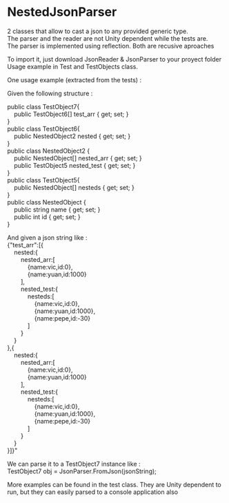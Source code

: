 # NestedJsonParser
2 classes that allow to cast a json to any provided generic type.  
The parser and the reader are not Unity dependent while the tests are.  
The parser is implemented using reflection. Both are recusive aproaches  

To import it, just download JsonReader & JsonParser to your proyect folder  
Usage example in Test and TestObjects class.  


One usage example (extracted from the tests) : 

Given the following structure :

public class TestObject7{  
&nbsp;&nbsp;&nbsp;&nbsp;public TestObject6[] test_arr { get; set; }  
}  
public class TestObject6{  
&nbsp;&nbsp;&nbsp;&nbsp;public NestedObject2 nested { get; set; }  
}  
public class NestedObject2 {  
&nbsp;&nbsp;&nbsp;&nbsp;public NestedObject[] nested_arr { get; set; }  
&nbsp;&nbsp;&nbsp;&nbsp;public TestObject5 nested_test { get; set; }  
}  
public class TestObject5{  
&nbsp;&nbsp;&nbsp;&nbsp;public NestedObject[] nesteds { get; set; }  
}  
public class NestedObject {  
&nbsp;&nbsp;&nbsp;&nbsp;public string name { get; set; }  
&nbsp;&nbsp;&nbsp;&nbsp;public int id { get; set; }  
}  

And given a json string like :  
{"test_arr":[{  
&nbsp;&nbsp;&nbsp;&nbsp;nested:{  
&nbsp;&nbsp;&nbsp;&nbsp;&nbsp;&nbsp;&nbsp;&nbsp;nested_arr:[  
&nbsp;&nbsp;&nbsp;&nbsp;&nbsp;&nbsp;&nbsp;&nbsp;&nbsp;&nbsp;&nbsp;&nbsp;{name:vic,id:0},  
&nbsp;&nbsp;&nbsp;&nbsp;&nbsp;&nbsp;&nbsp;&nbsp;&nbsp;&nbsp;&nbsp;&nbsp;{name:yuan,id:1000}  
&nbsp;&nbsp;&nbsp;&nbsp;&nbsp;&nbsp;&nbsp;&nbsp;],  
&nbsp;&nbsp;&nbsp;&nbsp;&nbsp;&nbsp;&nbsp;&nbsp;nested_test:{  
&nbsp;&nbsp;&nbsp;&nbsp;&nbsp;&nbsp;&nbsp;&nbsp;&nbsp;&nbsp;&nbsp;&nbsp;nesteds:[  
&nbsp;&nbsp;&nbsp;&nbsp;&nbsp;&nbsp;&nbsp;&nbsp;&nbsp;&nbsp;&nbsp;&nbsp;&nbsp;&nbsp;&nbsp;&nbsp;{name:vic,id:0},  
&nbsp;&nbsp;&nbsp;&nbsp;&nbsp;&nbsp;&nbsp;&nbsp;&nbsp;&nbsp;&nbsp;&nbsp;&nbsp;&nbsp;&nbsp;&nbsp;{name:yuan,id:1000},  
&nbsp;&nbsp;&nbsp;&nbsp;&nbsp;&nbsp;&nbsp;&nbsp;&nbsp;&nbsp;&nbsp;&nbsp;&nbsp;&nbsp;&nbsp;&nbsp;{name:pepe,id:-30}  
&nbsp;&nbsp;&nbsp;&nbsp;&nbsp;&nbsp;&nbsp;&nbsp;&nbsp;&nbsp;&nbsp;&nbsp;]  
&nbsp;&nbsp;&nbsp;&nbsp;&nbsp;&nbsp;&nbsp;&nbsp;}  
&nbsp;&nbsp;&nbsp;&nbsp;}  
},{    
&nbsp;&nbsp;&nbsp;&nbsp;nested:{  
&nbsp;&nbsp;&nbsp;&nbsp;&nbsp;&nbsp;&nbsp;&nbsp;nested_arr:[  
&nbsp;&nbsp;&nbsp;&nbsp;&nbsp;&nbsp;&nbsp;&nbsp;&nbsp;&nbsp;&nbsp;&nbsp;{name:vic,id:0},  
&nbsp;&nbsp;&nbsp;&nbsp;&nbsp;&nbsp;&nbsp;&nbsp;&nbsp;&nbsp;&nbsp;&nbsp;{name:yuan,id:1000}  
&nbsp;&nbsp;&nbsp;&nbsp;&nbsp;&nbsp;&nbsp;&nbsp;],    
&nbsp;&nbsp;&nbsp;&nbsp;&nbsp;&nbsp;&nbsp;&nbsp;nested_test:{  
&nbsp;&nbsp;&nbsp;&nbsp;&nbsp;&nbsp;&nbsp;&nbsp;&nbsp;&nbsp;&nbsp;&nbsp;nesteds:[  
&nbsp;&nbsp;&nbsp;&nbsp;&nbsp;&nbsp;&nbsp;&nbsp;&nbsp;&nbsp;&nbsp;&nbsp;&nbsp;&nbsp;&nbsp;&nbsp;{name:vic,id:0},  
&nbsp;&nbsp;&nbsp;&nbsp;&nbsp;&nbsp;&nbsp;&nbsp;&nbsp;&nbsp;&nbsp;&nbsp;&nbsp;&nbsp;&nbsp;&nbsp;{name:yuan,id:1000},  
&nbsp;&nbsp;&nbsp;&nbsp;&nbsp;&nbsp;&nbsp;&nbsp;&nbsp;&nbsp;&nbsp;&nbsp;&nbsp;&nbsp;&nbsp;&nbsp;{name:pepe,id:-30}  
&nbsp;&nbsp;&nbsp;&nbsp;&nbsp;&nbsp;&nbsp;&nbsp;&nbsp;&nbsp;&nbsp;&nbsp;]  
&nbsp;&nbsp;&nbsp;&nbsp;&nbsp;&nbsp;&nbsp;&nbsp;}  
&nbsp;&nbsp;&nbsp;&nbsp;}  
}]}"  

We can parse it to a TestObject7 instance like :  
TestObject7 obj = JsonParser.FromJson<TestObject7>(jsonString);

More examples can be found in the test class. They are Unity dependent to run, but they can easily parsed to a console application also
